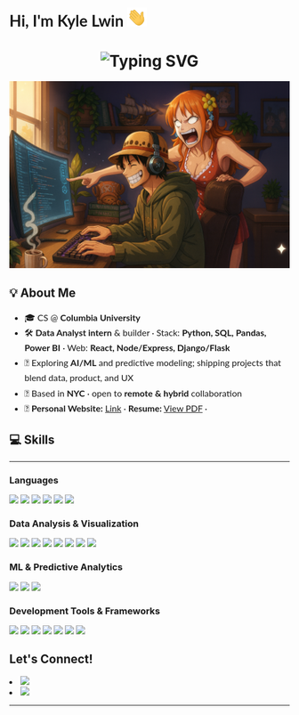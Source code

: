 <h1 style="font-family: 'Lato', Helvetica, Arial, sans-serif;">
  Hi, I'm Kyle Lwin <img src="https://raw.githubusercontent.com/ABSphreak/ABSphreak/master/gifs/Hi.gif" width="35">
</h1>

<h1 align="center">
    <img src="https://readme-typing-svg.herokuapp.com?font=Lato&size=27&duration=2000&pause=700&center=true&vCenter=true&width=435&lines=Let's+Solve+Problems+Together!;Data+Enthusiast;Analyst;Developer;Active+Learner" alt="Typing SVG" />
</h1>

<img src="https://github.com/kyawkhaungml/kyawkhaungml/blob/main/luffycoding.png" alt="Banner of Luffy coding with Nami">


<h2>💡 About Me</h2>

<ul style="font-family: Lato, sans-serif; font-size: 16px; line-height: 1.7;">
  <li>🎓 CS @ <strong>Columbia University</strong></li>
  <li>🛠️ <strong>Data Analyst intern</strong> & builder · Stack: <strong>Python, SQL, Pandas, Power BI</strong> · Web: <strong>React, Node/Express, Django/Flask</strong></li>
  <li>🤖 Exploring <strong>AI/ML</strong> and predictive modeling; shipping projects that blend data, product, and UX</li>
  <li>📍 Based in <strong>NYC</strong> · open to <strong>remote & hybrid</strong> collaboration</li>
  <li>🔗 <strong>Personal Website:</strong> 
    <a href="https://kyawkhaungml.github.io/portfolio/" target="_blank">Link</a> · 
    <strong>Resume:</strong> 
    <a href="https://drive.google.com/file/d/1-jUpeq3N5zjh5yu3FE1ST1w0ImhC5bKj/view?usp=sharing" target="_blank">View PDF</a> · 
  </li>
</ul>

## 💻 Skills
<hr>

<!-- Languages -->
### Languages
<p>
  <img src="https://img.shields.io/badge/Python-3776AB?style=for-the-badge&logo=python&logoColor=white">
  <img src="https://img.shields.io/badge/SQL-025E8C?style=for-the-badge&logo=postgresql&logoColor=white">
  <img src="https://img.shields.io/badge/C++-00599C?style=for-the-badge&logo=cplusplus&logoColor=white">
  <img src="https://img.shields.io/badge/Java-007396?style=for-the-badge&logo=openjdk&logoColor=white">
  <img src="https://img.shields.io/badge/JavaScript-F7DF1E?style=for-the-badge&logo=javascript&logoColor=black">
  <img src="https://img.shields.io/badge/PHP-777BB4?style=for-the-badge&logo=php&logoColor=white">
</p>

<!-- Data Analysis & Visualization -->
### Data Analysis & Visualization
<p>
  <img src="https://img.shields.io/badge/Pandas-150458?style=for-the-badge&logo=pandas&logoColor=white">
  <img src="https://img.shields.io/badge/NumPy-013243?style=for-the-badge&logo=numpy&logoColor=white">
  <img src="https://img.shields.io/badge/Matplotlib-11557C?style=for-the-badge&logo=plotly&logoColor=white">
  <img src="https://img.shields.io/badge/Plotly-3F4F75?style=for-the-badge&logo=plotly&logoColor=white">
  <img src="https://img.shields.io/badge/scikit--learn-F7931E?style=for-the-badge&logo=scikitlearn&logoColor=white">
  <img src="https://img.shields.io/badge/Power%20BI-F2C811?style=for-the-badge&logo=powerbi&logoColor=black">
  <img src="https://img.shields.io/badge/Excel-217346?style=for-the-badge&logo=microsoft-excel&logoColor=white">
  <img src="https://img.shields.io/badge/Google%20Sheets-34A853?style=for-the-badge&logo=googlesheets&logoColor=white">
</p>

<!-- ML & Predictive Analytics -->
### ML & Predictive Analytics
<p>
  <img src="https://img.shields.io/badge/Prophet-0B5FFF?style=for-the-badge&logo=python&logoColor=white">
  <img src="https://img.shields.io/badge/yfinance-4B8BBE?style=for-the-badge&logo=python&logoColor=white">
  <img src="https://img.shields.io/badge/Time%20Series-7B61FF?style=for-the-badge&logo=apache-spark&logoColor=white">
</p>

<!-- Development Tools & Frameworks -->
### Development Tools & Frameworks
<p>
  <img src="https://img.shields.io/badge/Git-F05032?style=for-the-badge&logo=git&logoColor=white">
  <img src="https://img.shields.io/badge/GitHub-181717?style=for-the-badge&logo=github&logoColor=white">
  <img src="https://img.shields.io/badge/VS%20Code-007ACC?style=for-the-badge&logo=visualstudiocode&logoColor=white">
  <img src="https://img.shields.io/badge/Streamlit-FF4B4B?style=for-the-badge&logo=streamlit&logoColor=white">
  <img src="https://img.shields.io/badge/Django-092E20?style=for-the-badge&logo=django&logoColor=white">
  <img src="https://img.shields.io/badge/React-61DAFB?style=for-the-badge&logo=react&logoColor=black">
  <img src="https://img.shields.io/badge/Node.js-339933?style=for-the-badge&logo=nodedotjs&logoColor=white">
</p>

<div>
  <h2>Let's Connect!</h2>
  <li>
  <a href="kl3631@columbia.edu">
    <img src="https://img.shields.io/badge/EMAIL-kl3631%40columbia.edu-blue" />
  </a>
  </li>
  <li>
  <a href="https://www.linkedin.com/in/kyaw-khaung-myo-lwin/" target="_blank">
    <img src="https://img.shields.io/badge/LinkedIn-Kyaw%20Khaung%20Myo%20Lwin-blue" target="_blank" />
  </a>
  </li>
</div>

<hr>
